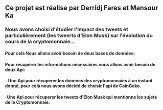 ## Ce projet est réalise par Derridj Fares et Mansour Ka

### Nous avons choisi d'étudier l'impact des tweets et particulièrement (les tweerts d'Elon Musk) sur l'évolution du cours de la cryptomonnaie...
#### Pour celà Nous allons avoir besoin de deux bases de données:
#### Pour récupérer les informations nécessaires nous allons avoir besoin de deux Api:
#### - Une Api pour récuperer les données des cryptomonnaies à un instant donné, pour celà nous avons décidé de choisir l'api de CoinGeko.
#### -Une Api pour récuperer les tweets d'Elon Musk qui mentionne les sujets de la Cryptomonnaie.
